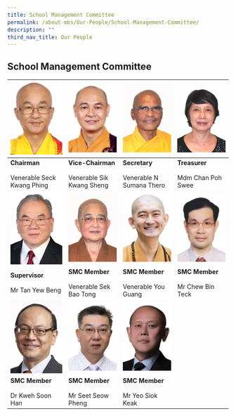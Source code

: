 ```yaml
---
title: School Management Committee
permalink: /about-mbs/Our-People/School-Management-Committee/
description: ""
third_nav_title: Our People
---
```

## School Management Committee

| ![Venerable Seck Kwang Phing](/images/venerable%20seck%20kwang%20phing.png)                                     |  ![Venerable Sik Kwang Sheng](/images/venerable%20sik%20kwang%20sheng.png)                                         |  ![Venerable N Sumana Thero](/images/venerable%20n%20sumana%20thero.png)   | ![](/images/mdm%20chan%20poh%20swee.png)                             |
|----------------------------------------|--------------------------------------------|---------------------------------------|--------------------------------|
| **Chairman**<br><br>Venerable Seck Kwang Phing | **Vice-Chairman**<br><br>Venerable Sik Kwang Sheng | **Secretary**<br><br>Venerable N Sumana Thero | **Treasurer**<br><br>Mdm Chan Poh Swee |
| ![Tan Yew Beng](/images/tan%20yew%20beng%20v6.png) | ![Venerable Sek Bao Tong](/images/venerable%20sek%20bao%20tong.png) |  ![Venerable You Guang](/images/venerable%20you%20guang.png)            |   ![Mr Chew Bin Teck](/images/mr%20chew%20bin%20teck.png)                            |
|     **Supervisor** <br><br>Mr Tan Yew Beng     |    **SMC Member** <br><br>Venerable Sek Bao Tong   |   **SMC Member** <br><br>Venerable You Guang  | **SMC Member** <br><br>Mr Chew Bin Teck |
|  ![Mr Kweh Soon Han](/images/mr%20kweh%20soon%20han.png)                                    |      ![Mr Wilfred Seet Show Pheng](/images/mr%20wilfred%20seet%20seow%20pheng.png)         |    ![Mr Yeo Siok Keak](/images/mr%20yeo%20siok%20keak.png)                |                                |
|     **SMC Member** <br><br>Dr Kweh Soon Han    |      **SMC Member** <br><br>Mr Seet Seow Pheng     |    **SMC Member** <br><br>Mr Yeo Siok Keak    |                                |